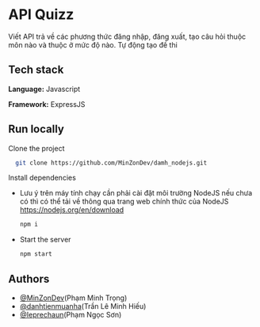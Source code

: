 # API Quizz

Viết API trả về các phương thức đăng nhập, đăng xuất, tạo câu hỏi thuộc môn nào và thuộc ở mức độ nào. Tự động tạo đề thi

## Tech stack

**Language:** Javascript

**Framework:** ExpressJS

## Run locally

Clone the project

```bash
  git clone https://github.com/MinZonDev/damh_nodejs.git
```

Install dependencies

- Lưu ý trên máy tính chạy cần phải cài đặt môi trường NodeJS nếu chưa có thì có thể tải về thông qua trang web chính thức của NodeJS https://nodejs.org/en/download

  ```bash
  npm i
  ```

- Start the server

  ```bash
  npm start
  ```

## Authors

- [@MinZonDev](https://github.com/MinZonDev)(Phạm Minh Trọng)
- [@danhtienmuanha](https://github.com/danhtienmuanha)(Trần Lê Minh Hiếu)
- [@Ieprechaun](https://github.com/Ieprechaun)(Phạm Ngọc Sơn)
